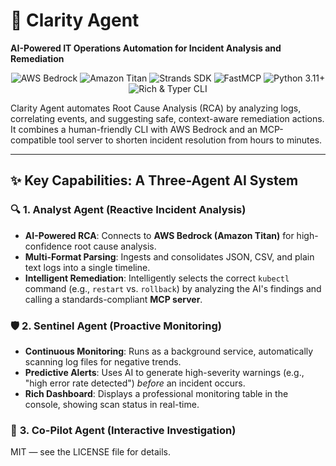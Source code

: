 # 🤖 Clarity Agent

**AI-Powered IT Operations Automation for Incident Analysis and Remediation**

<p align="center">
  <img src="https://img.shields.io/badge/AWS-Bedrock-orange?style=for-the-badge" alt="AWS Bedrock"/>
  <img src="https://img.shields.io/badge/AI_Model-Amazon_Titan-F8991D?style=for-the-badge" alt="Amazon Titan"/>
  <img src="https://img.shields.io/badge/SDK-Strands-informational?style=for-the-badge" alt="Strands SDK"/>
  <img src="https://img.shields.io/badge/Protocol-FastMCP-lightgrey?style=for-the-badge" alt="FastMCP"/>
  <img src="https://img.shields.io/badge/Python-3.11+-blue?style=for-the-badge" alt="Python 3.11+"/>
  <img src="https://img.shields.io/badge/CLI-Rich_&_Typer-purple?style=for-the-badge" alt="Rich & Typer CLI"/>
</p>

Clarity Agent automates Root Cause Analysis (RCA) by analyzing logs, correlating events, and suggesting safe, context-aware remediation actions. It combines a human-friendly CLI with AWS Bedrock and an MCP-compatible tool server to shorten incident resolution from hours to minutes.

---

## ✨ **Key Capabilities: A Three-Agent AI System**

### 🔍 **1. Analyst Agent (Reactive Incident Analysis)**
-   **AI-Powered RCA**: Connects to **AWS Bedrock (Amazon Titan)** for high-confidence root cause analysis.
-   **Multi-Format Parsing**: Ingests and consolidates JSON, CSV, and plain text logs into a single timeline.
-   **Intelligent Remediation**: Intelligently selects the correct `kubectl` command (e.g., `restart` vs. `rollback`) by analyzing the AI's findings and calling a standards-compliant **MCP server**.

### 🛡️ **2. Sentinel Agent (Proactive Monitoring)**
-   **Continuous Monitoring**: Runs as a background service, automatically scanning log files for negative trends.
-   **Predictive Alerts**: Uses AI to generate high-severity warnings (e.g., "high error rate detected") *before* an incident occurs.
-   **Rich Dashboard**: Displays a professional monitoring table in the console, showing scan status in real-time.

### 🤖 **3. Co-Pilot Agent (Interactive Investigation)**
MIT — see the LICENSE file for details.
